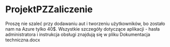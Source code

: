 # ProjektPZZaliczenie
Proszę nie szaleć przy dodawaniu aut i tworzeniu użytkowników, bo zostało nam na Azure tylko 40$.
Wszystkie szczegóły dotyczące aplikacji - hasła administratora i instrukcja obsługi znajdują się w pliku Dokumentacja techniczna.docx
